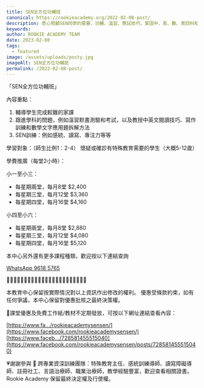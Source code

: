 ```yaml
---
title: SEN全方位功輔班
canonical: https://rookieacademy.org/2022-02-08-post/
description: 悉心照顧SEN同學的需要，功輔、溫習、應試技巧，鞏固中、英、數、常四科知識，引導學生、提升趣味。
keywords: 
author: ROOKIE ACADEMY TEAM
date: 2023-02-08
tags:
  - featured
image: /assets/uploads/posty.jpg
imageAlt: SEN全方位功輔班
permalink: /2022-02-08-post/
---
```


「SEN全方位功輔班」

內容重點：

1. 輔導學生完成較難的家課
2. 跟進學科的問題，例如溫習默書測驗和考試，以及教授中英文閱讀技巧、寫作訓練和數學文字應用題拆解方法
3. SEN訓練：例如感統、讀寫、專注力等等

學習對象：（師生比例1：2-4）
懷疑或確診有特殊教育需要的學生（大概5-12歲）

學費推廣（每堂2小時）：

小一至小三：
- 每星期兩堂，每月8堂 $2,400 
- 每星期三堂，每月12堂 $3,360
- 每星期四堂，每月16堂 $4,160

小四至小六：
- 每星期兩堂，每月8堂 $2,880 
- 每星期三堂，每月12堂 $4,080
- 每星期四堂，每月16堂 $5,120

本中心另外還有更多課程種類，歡迎按以下連結查詢

[WhatsApp 9618 5765](https://bit.ly/3MZ4RNN)

🌟🌟🌟🌟🌟🌟🌟🌟🌟🌟🌟🌟🌟🌟🌟🌟🌟🌟🌟🌟🌟🌟🌟

本教育中心保留按實際情況對以上資訊作出修改的權利。
優惠受條款約束，如有任何爭議，本中心保留對優惠批核之最終決策權。

🥰課堂優惠及免費工作紙/教材不定期發放，可按以下網址連結查看內容：

[https://www.fa.../rookieacademysensen/](https://www.facebook.com/rookieacademysensen/)
[https://www.faceb.../728581455515040](https://www.facebook.com/rookieacademysensen/posts/728581455515040)

💗謝謝參與 📝 跨專業資深訓練團隊：特殊教育主任、感統訓練導師、讀寫障礙導師、註冊社工、言語治療師、職業治療師，教學經驗豐富，歡迎查看相關證書。
Rookie Academy 保留最終決定權及行使權。
